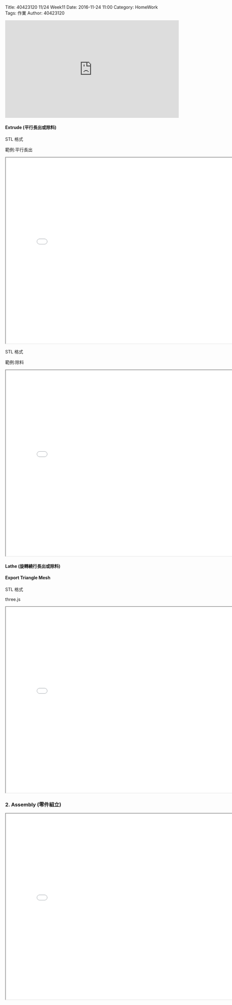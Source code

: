 Title: 40423120 11/24 Week11
Date: 2016-11-24 11:00
Category: HomeWork
Tags: 作業
Author: 40423120

<!-- PELICAN_END_SUMMARY -->

<!-- PELICAN_END_SUMMARY -->

<iframe width="560" height="315" src="https://www.youtube.com/embed/w9NmniIoKIc" frameborder="0" allowfullscreen></iframe>

#### Extrude (平行長出或除料)
<p>STL 格式</p>
<p>範例:平行長出</p>
<iframe src="./../data/threejs/4042312011241.html" width="800" height="600"></iframe>
<p>STL 格式</p>
<p>範例:除料</p>
<iframe src="./../data/threejs/4042312011243.html" width="800" height="600"></iframe>

#### Lathe (旋轉繞行長出或除料)

#### Export Triangle Mesh

STL 格式

three.js

<iframe src="./../data/threejs/20161201.html" width="800" height="600"></iframe>

### 2. Assembly (零件組立)

<iframe src="./../data/threejs/404231201125.html" width="800" height="600"></iframe>